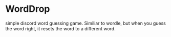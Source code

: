 # WordDrop
simple discord word guessing game.  Similiar to wordle, but when you guess the word right, it resets the word to a different word.
